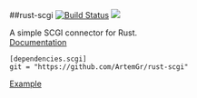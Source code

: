 ##rust-scgi [![Build Status](https://travis-ci.org/ArtemGr/rust-scgi.svg?branch=master)](https://travis-ci.org/ArtemGr/rust-scgi) [![](https://img.shields.io/crates/v/scgi.svg)](https://crates.io/crates/scgi) <br>

A simple SCGI connector for Rust.<br>
<a href="http://www.rust-ci.org/ArtemGr/rust-scgi/doc/scgi/">Documentation</a>

    [dependencies.scgi]
    git = "https://github.com/ArtemGr/rust-scgi"

[Example](https://github.com/ArtemGr/rust-scgi/blob/master/examples/example.rs)

